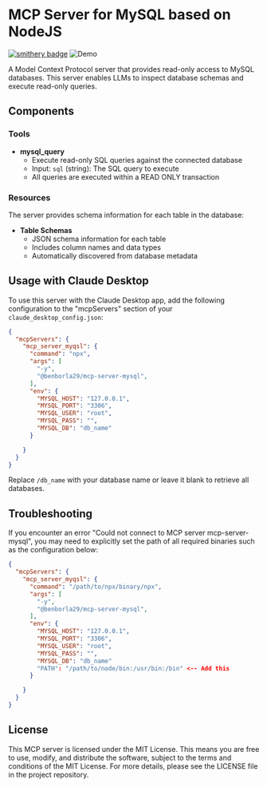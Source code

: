 # MCP Server for MySQL based on NodeJS
[![smithery badge](https://smithery.ai/badge/@benborla29/mcp-server-mysql)](https://smithery.ai/server/@benborla29/mcp-server-mysql)
![Demo](assets/demo.gif)

A Model Context Protocol server that provides read-only access to MySQL databases. This server enables LLMs to inspect database schemas and execute read-only queries.

## Components

### Tools

- **mysql_query**
  - Execute read-only SQL queries against the connected database
  - Input: `sql` (string): The SQL query to execute
  - All queries are executed within a READ ONLY transaction

### Resources

The server provides schema information for each table in the database:

- **Table Schemas**
  - JSON schema information for each table
  - Includes column names and data types
  - Automatically discovered from database metadata

## Usage with Claude Desktop

To use this server with the Claude Desktop app, add the following configuration to the "mcpServers" section of your `claude_desktop_config.json`:

```json
{
  "mcpServers": {
    "mcp_server_myqsl": {
      "command": "npx",
      "args": [
        "-y",
        "@benborla29/mcp-server-mysql",
      ],
      "env": {
        "MYSQL_HOST": "127.0.0.1",
        "MYSQL_PORT": "3306",
        "MYSQL_USER": "root",
        "MYSQL_PASS": "",
        "MYSQL_DB": "db_name"
      }

    }
  }
}
```

Replace `/db_name` with your database name or leave it blank to retrieve all databases.

## Troubleshooting
If you encounter an error "Could not connect to MCP server mcp-server-mysql", you may need to explicitly
set the path of all required binaries such as the configuration below:

```json
{
  "mcpServers": {
    "mcp_server_myqsl": {
      "command": "/path/to/npx/binary/npx",
      "args": [
        "-y",
        "@benborla29/mcp-server-mysql",
      ],
      "env": {
        "MYSQL_HOST": "127.0.0.1",
        "MYSQL_PORT": "3306",
        "MYSQL_USER": "root",
        "MYSQL_PASS": "",
        "MYSQL_DB": "db_name"
        "PATH": "/path/to/node/bin:/usr/bin:/bin" <-- Add this
      }

    }
  }
}
```


## License

This MCP server is licensed under the MIT License. This means you are free to use, modify, and distribute the software, subject to the terms and conditions of the MIT License. For more details, please see the LICENSE file in the project repository.
